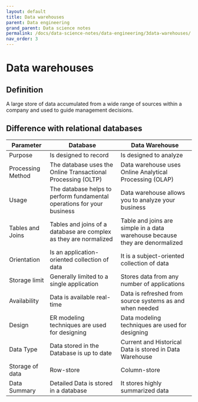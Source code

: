 ```yaml
---
layout: default
title: Data warehouses
parent: Data engineering
grand_parent: Data science notes
permalink: /docs/data-science-notes/data-engineering/3data-warehouses/
nav_order: 3
---
```


# Data warehouses

## Definition

A large store of data accumulated from a wide range of sources within a company and used to guide management decisions.

## Difference with relational databases

| Parameter         | Database                                                     | Data Warehouse                                               |
| ----------------- | ------------------------------------------------------------ | ------------------------------------------------------------ |
| Purpose           | Is designed to record                                        | Is designed to analyze                                       |
| Processing Method | The database uses the Online Transactional Processing (OLTP) | Data warehouse uses Online Analytical Processing (OLAP)      |
| Usage             | The database helps to perform fundamental operations for your business | Data warehouse allows you to analyze your business           |
| Tables and Joins  | Tables and joins of a database are complex as they are normalized | Table and joins are simple in a data warehouse because they are  denormalized |
| Orientation       | Is an application-oriented collection of data                | It is a subject-oriented collection of data                  |
| Storage limit     | Generally limited to a single application                    | Stores data from any number of applications                  |
| Availability      | Data is available real-time                                  | Data is refreshed from source systems as and when needed     |
| Design            | ER modeling techniques are used for designing                | Data modeling techniques are used for designing              |
| Data Type         | Data stored in the Database is up to date                    | Current and Historical Data is stored in Data Warehouse      |
| Storage of data   | Row-store                                                    | Column-store                                                 |
| Data Summary      | Detailed Data is stored in a database                        | It stores highly summarized data                             |
